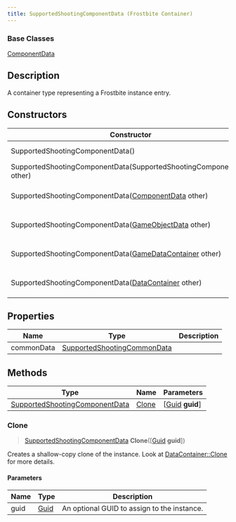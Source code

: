 ```yaml
---
title: SupportedShootingComponentData (Frostbite Container)
---
```

### Base Classes

[ComponentData](ComponentData)

## Description

A container type representing a Frostbite instance entry.

## Constructors

| Constructor                                                                               | Description                                                                                                                                         |
| ----------------------------------------------------------------------------------------- | --------------------------------------------------------------------------------------------------------------------------------------------------- |
| SupportedShootingComponentData()                                                          | Create a new instance of this container type.                                                                                                       |
| SupportedShootingComponentData(SupportedShootingComponentData other)                      | Create a reference copy of an instance of the same type.                                                                                            |
| SupportedShootingComponentData([ComponentData](ComponentData) other)                      | Upcast an instance of type [ComponentData](ComponentData) to [SupportedShootingComponentData](SupportedShootingComponentData).                      |
| SupportedShootingComponentData([GameObjectData](GameObjectData) other)                    | Upcast an instance of type [GameObjectData](GameObjectData) to [SupportedShootingComponentData](SupportedShootingComponentData).                    |
| SupportedShootingComponentData([GameDataContainer](GameDataContainer) other)              | Upcast an instance of type [GameDataContainer](GameDataContainer) to [SupportedShootingComponentData](SupportedShootingComponentData).              |
| SupportedShootingComponentData([DataContainer](/vext/ref/cls/shr/datacontainer) other) | Upcast an instance of type [DataContainer](/vext/ref/cls/shr/datacontainer) to [SupportedShootingComponentData](SupportedShootingComponentData). |

## Properties

| Name       | Type                                                       | Description |
| ---------- | ---------------------------------------------------------- | ----------- |
| commonData | [SupportedShootingCommonData](SupportedShootingCommonData) |             |

## Methods

| Type                                                             | Name            | Parameters                                     |
| ---------------------------------------------------------------- | --------------- | ---------------------------------------------- |
| [SupportedShootingComponentData](SupportedShootingComponentData) | [Clone](#clone) | \[[Guid](/vext/ref/cls/shr/guid) **guid**\] |

### Clone

> [SupportedShootingComponentData](SupportedShootingComponentData) **Clone**(\[[Guid](/vext/ref/cls/shr/guid) **guid**\])

Creates a shallow-copy clone of the instance. Look at [DataContainer::Clone](/vext/ref/cls/shr/datacontainer#clone) for more details.

#### Parameters

| Name | Type         | Description                                 |
| ---- | ------------ | ------------------------------------------- |
| guid | [Guid](Guid) | An optional GUID to assign to the instance. |
